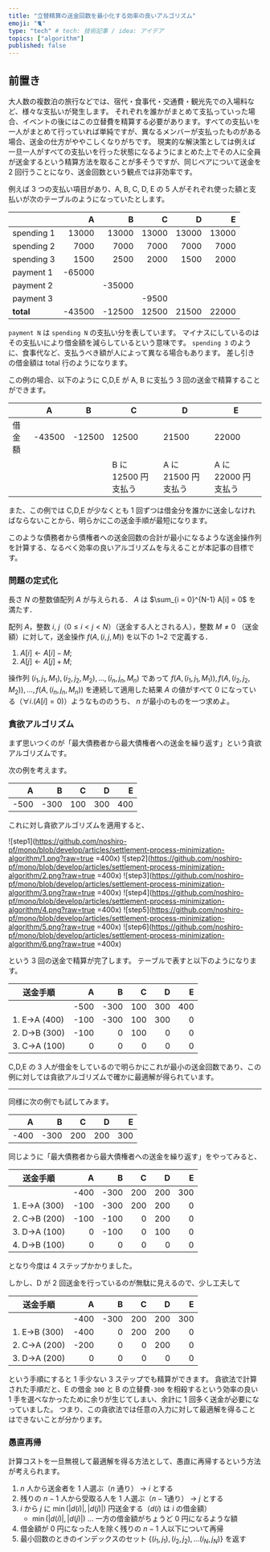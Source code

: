```yaml
---
title: "立替精算の送金回数を最小化する効率の良いアルゴリズム"
emoji: "🐈"
type: "tech" # tech: 技術記事 / idea: アイデア
topics: ["algorithm"]
published: false
---
```


## 前置き

大人数の複数泊の旅行などでは、宿代・食事代・交通費・観光先での入場料など、様々な支払いが発生します。
それぞれを誰かがまとめて支払っていった場合、イベントの後にはこの立替費を精算する必要があります。すべての支払いを一人がまとめて行っていれば単純ですが、異なるメンバーが支払ったものがある場合、送金の仕方がややこしくなりがちです。
現実的な解決策としては例えば一旦一人がすべての支払いを行った状態になるようにまとめた上でその人に全員が送金するという精算方法を取ることが多そうですが、同じペアについて送金を 2 回行うことになり、送金回数という観点では非効率です。

例えば 3 つの支払い項目があり、A, B, C, D, E の 5 人がそれぞれ使った額と支払いが次のテーブルのようになっていたとします。

|            |      A |      B |     C |     D |     E |
| :--------- | -----: | -----: | ----: | ----: | ----: |
| spending 1 |  13000 |  13000 | 13000 | 13000 | 13000 |
| spending 2 |   7000 |   7000 |  7000 |  7000 |  7000 |
| spending 3 |   1500 |   2500 |  2000 |  1500 |  2000 |
| payment 1  | -65000 |        |       |       |       |
| payment 2  |        | -35000 |       |       |       |
| payment 3  |        |        | -9500 |       |       |
| **total**  | -43500 | -12500 | 12500 | 21500 | 22000 |

`payment N` は `spending N` の支払い分を表しています。
マイナスにしているのはその支払いにより借金額を減らしているという意味です。
`spending 3` のように、食事代など、支払うべき額が人によって異なる場合もあります。
差し引きの借金額は total 行のようになります。

この例の場合、以下のように C,D,E が A, B に支払う 3 回の送金で精算することができます。

|        | A      | B      | C                    | D                    | E                    |
| ------ | ------ | ------ | -------------------- | -------------------- | -------------------- |
| 借金額 | -43500 | -12500 | 12500                | 21500                | 22000                |
|        |        |        | B に 12500 円 支払う | A に 21500 円 支払う | A に 22000 円 支払う |

また、この例では C,D,E が少なくとも 1 回ずつは借金分を誰かに送金しなければならないことから、明らかにこの送金手順が最短になります。

このような債務者から債権者への送金回数の合計が最小になるような送金操作列を計算する、なるべく効率の良いアルゴリズムを与えることが本記事の目標です。

### 問題の定式化

長さ $N$ の整数値配列 $A$ が与えられる．
$A$ は $\sum_{i = 0}^{N-1} A[i] = 0$ を満たす．

配列 $A$，整数 $i$, $j$（$0 \leq i < j < N$）（送金する人とされる人），整数 $M \neq 0$ （送金額）に対して，送金操作 $f(A, (i,j,M))$ を以下の 1~2 で定義する．

1. $A[i] \leftarrow A[i] - M;$
2. $A[j] \leftarrow A[j] + M;$

操作列 $(i_1, j_1, M_1), (i_2, j_2, M_2), \ldots, (i_n, j_n, M_n)$ であって $f(A, (i_1, j_1, M_1)), f(A, (i_2, j_2, M_2)), \ldots, f(A, (i_n, j_n, M_n))$ を連続して適用した結果 $A$ の値がすべて $0$ になっている（$\forall i .(A[i] = 0)$）ようなもののうち、 $n$ が最小のものを一つ求めよ。

### 貪欲アルゴリズム

まず思いつくのが「最大債務者から最大債権者への送金を繰り返す」という貪欲アルゴリズムです。

次の例を考えます。

|    A |    B |   C |   D |   E |
| ---: | ---: | --: | --: | --: |
| -500 | -300 | 100 | 300 | 400 |

これに対し貪欲アルゴリズムを適用すると、

![step1](https://github.com/noshiro-pf/mono/blob/develop/articles/settlement-process-minimization-algorithm/1.png?raw=true =400x)
![step2](https://github.com/noshiro-pf/mono/blob/develop/articles/settlement-process-minimization-algorithm/2.png?raw=true =400x)
![step3](https://github.com/noshiro-pf/mono/blob/develop/articles/settlement-process-minimization-algorithm/3.png?raw=true =400x)
![step4](https://github.com/noshiro-pf/mono/blob/develop/articles/settlement-process-minimization-algorithm/4.png?raw=true =400x)
![step5](https://github.com/noshiro-pf/mono/blob/develop/articles/settlement-process-minimization-algorithm/5.png?raw=true =400x)
![step6](https://github.com/noshiro-pf/mono/blob/develop/articles/settlement-process-minimization-algorithm/6.png?raw=true =400x)

という 3 回の送金で精算が完了します。
テーブルで表すと以下のようになります。

| 送金手順      |    A |    B |   C |   D |   E |
| ------------- | ---: | ---: | --: | --: | --: |
|               | -500 | -300 | 100 | 300 | 400 |
| 1. E->A (400) | -100 | -300 | 100 | 300 |   0 |
| 2. D->B (300) | -100 |    0 | 100 |   0 |   0 |
| 3. C->A (100) |    0 |    0 |   0 |   0 |   0 |

C,D,E の 3 人が借金をしているので明らかにこれが最小の送金回数であり、この例に対しては貪欲アルゴリズムで確かに最適解が得られています。

---

同様に次の例でも試してみます。

|    A |    B |   C |   D |   E |
| ---: | ---: | --: | --: | --: |
| -400 | -300 | 200 | 200 | 300 |

同じように「最大債務者から最大債権者への送金を繰り返す」をやってみると、

| 送金手順      |    A |    B |   C |   D |   E |
| ------------- | ---: | ---: | --: | --: | --: |
|               | -400 | -300 | 200 | 200 | 300 |
| 1. E->A (300) | -100 | -300 | 200 | 200 |   0 |
| 2. C->B (200) | -100 | -100 |   0 | 200 |   0 |
| 3. D->A (100) |    0 | -100 |   0 | 100 |   0 |
| 4. D->B (100) |    0 |    0 |   0 |   0 |   0 |

となり今度は 4 ステップかかりました。

しかし、D が 2 回送金を行っているのが無駄に見えるので、少し工夫して

| 送金手順      |    A |    B |   C |   D |   E |
| ------------- | ---: | ---: | --: | --: | --: |
|               | -400 | -300 | 200 | 200 | 300 |
| 1. E->B (300) | -400 |    0 | 200 | 200 |   0 |
| 2. C->A (200) | -200 |    0 |   0 | 200 |   0 |
| 3. D->A (200) |    0 |    0 |   0 |   0 |   0 |

という手順にすると 1 手少ない 3 ステップでも精算ができます。
貪欲法で計算された手順だと、E の借金 `300` と B の立替費`-300` を相殺するという効率の良い 1 手を選べなかったために余りが生じてしまい、余計に 1 回多く送金が必要になっていました。
つまり、この貪欲法では任意の入力に対して最適解を得ることはできないことが分かります。

### 愚直再帰

計算コストを一旦無視して最適解を得る方法として、愚直に再帰するという方法が考えられます。

1. $n$ 人から送金者を 1 人選ぶ（$n$ 通り） → $i$ とする
2. 残りの $n - 1$ 人から受取る人を 1 人選ぶ（$n - 1$通り） → $j$ とする
3. $i$ から $j$ に $\min( |d(i)| , |d(j)| )$ 円送金する（$d(i)$ は $i$ の借金額）
   - $\min( |d(i)| , |d(j)| )$ ... 一方の借金額がちょうど 0 円になるような額
4. 借金額が 0 円になった人を除く残りの $n - 1$ 人以下について再帰
5. 最小回数のときのインデックスのセット $\{ (i_1, j_1), (i_2, j_2), \ldots (i_N, j_N) \}$ を返す
